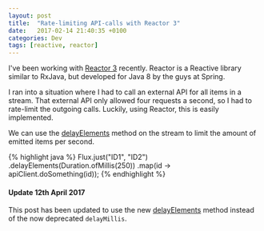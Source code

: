 ```yaml
---
layout: post
title:  "Rate-limiting API-calls with Reactor 3"
date:   2017-02-14 21:40:35 +0100
categories: Dev
tags: [reactive, reactor]
---
```


I've been working with [Reactor 3][reactor] recently. Reactor is a Reactive library similar to RxJava, but developed for Java 8 by the guys at Spring.
 
I ran into a situation where I had to call an external API for all items in a stream. That external API only allowed four requests a second, so I had to rate-limit the outgoing calls. Luckily, using Reactor, this is easily implemented.
 
We can use the [delayElements][delay-elements] method on the stream to limit the amount of emitted items per second.

{% highlight java %}
Flux.just("ID1", "ID2")
    .delayElements(Duration.ofMillis(250))
    .map(id -> apiClient.doSomething(id));
{% endhighlight %}

#### Update 12th April 2017 ####
This post has been updated to use the new [delayElements][delay-elements] method instead of the now deprecated `delayMillis`.

[reactor]: https://projectreactor.io/
[delay-elements]: https://projectreactor.io/docs/core/release/api/reactor/core/publisher/Flux.html#delayElements-java.time.Duration-
